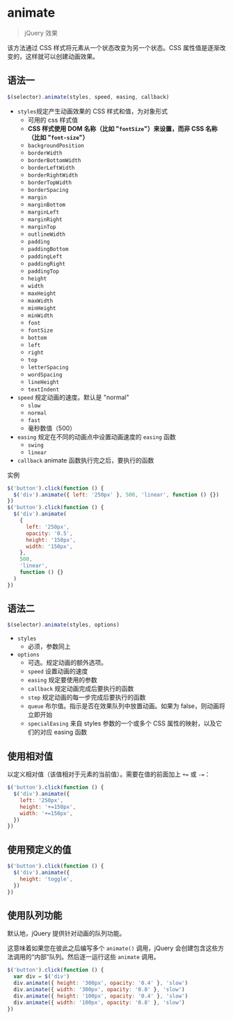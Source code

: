 # animate

> jQuery 效果

该方法通过 CSS 样式将元素从一个状态改变为另一个状态。CSS 属性值是逐渐改变的，这样就可以创建动画效果。

## 语法一

```js
$(selector).animate(styles, speed, easing, callback)
```

- `styles`规定产生动画效果的 CSS 样式和值，为对象形式
  - 可用的 css 样式值
  - **CSS 样式使用 DOM 名称（比如 "`fontSize`"）来设置，而非 CSS 名称（比如 "`font-size`"）**
  - `backgroundPosition`
  - `borderWidth`
  - `borderBottomWidth`
  - `borderLeftWidth`
  - `borderRightWidth`
  - `borderTopWidth`
  - `borderSpacing`
  - `margin`
  - `marginBottom`
  - `marginLeft`
  - `marginRight`
  - `marginTop`
  - `outlineWidth`
  - `padding`
  - `paddingBottom`
  - `paddingLeft`
  - `paddingRight`
  - `paddingTop`
  - `height`
  - `width`
  - `maxHeight`
  - `maxWidth`
  - `minHeight`
  - `minWidth`
  - `font`
  - `fontSize`
  - `bottom`
  - `left`
  - `right`
  - `top`
  - `letterSpacing`
  - `wordSpacing`
  - `lineHeight`
  - `textIndent`
- `speed` 规定动画的速度。默认是 "normal"
  - `slow`
  - `normal`
  - `fast`
  - 毫秒数值（500）
- `easing` 规定在不同的动画点中设置动画速度的 `easing` 函数
  - `swing`
  - `linear`
- `callback` animate 函数执行完之后，要执行的函数

实例

```js
$('button').click(function () {
  $('div').animate({ left: '250px' }, 500, 'linear', function () {})
})
$('button').click(function () {
  $('div').animate(
    {
      left: '250px',
      opacity: '0.5',
      height: '150px',
      width: '150px',
    },
    500,
    'linear',
    function () {}
  )
})
```

## 语法二

```js
$(selector).animate(styles, options)
```

- `styles`
  - 必须，参数同上
- `options`
  - 可选。规定动画的额外选项。
  - `speed` 设置动画的速度
  - `easing` 规定要使用的参数
  - `callback` 规定动画完成后要执行的函数
  - `step` 规定动画的每一步完成后要执行的函数
  - `queue` 布尔值。指示是否在效果队列中放置动画。如果为 false，则动画将立即开始
  - `specialEasing` 来自 styles 参数的一个或多个 CSS 属性的映射，以及它们的对应 easing 函数

## 使用相对值

以定义相对值（该值相对于元素的当前值）。需要在值的前面加上 `+=` 或 `-=`：

```js
$('button').click(function () {
  $('div').animate({
    left: '250px',
    height: '+=150px',
    width: '+=150px',
  })
})
```

## 使用预定义的值

```js
$('button').click(function () {
  $('div').animate({
    height: 'toggle',
  })
})
```

## 使用队列功能

默认地，jQuery 提供针对动画的队列功能。

这意味着如果您在彼此之后编写多个 `animate()` 调用，jQuery 会创建包含这些方法调用的“内部”队列。然后逐一运行这些 `animate` 调用。

```js
$('button').click(function () {
  var div = $('div')
  div.animate({ height: '300px', opacity: '0.4' }, 'slow')
  div.animate({ width: '300px', opacity: '0.8' }, 'slow')
  div.animate({ height: '100px', opacity: '0.4' }, 'slow')
  div.animate({ width: '100px', opacity: '0.8' }, 'slow')
})
```
